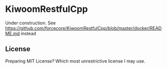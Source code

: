 # KiwoomRestfulCpp

Under construction.
See https://github.com/forcecore/KiwoomRestfulCpp/blob/master/docker/README.md instead

## License

Preparing MIT License? Which most unrestrictive license I may use.
